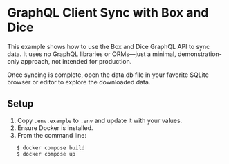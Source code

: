 # GraphQL Client Sync with Box and Dice

This example shows how to use the Box and Dice GraphQL API to sync data. It uses no GraphQL libraries or ORMs—just a minimal, demonstration-only approach, not intended for production.

Once syncing is complete, open the data.db file in your favorite SQLite browser or editor to explore the downloaded data.

## Setup

1. Copy `.env.example` to `.env` and update it with your values.
2. Ensure Docker is installed.
3. From the command line:
```
   $ docker compose build
   $ docker compose up
```
